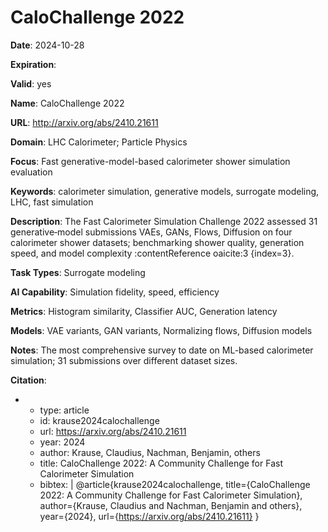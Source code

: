 # CaloChallenge 2022

**Date**: 2024-10-28

**Expiration**: 

**Valid**: yes

**Name**: CaloChallenge 2022

**URL**: http://arxiv.org/abs/2410.21611

**Domain**: LHC Calorimeter; Particle Physics

**Focus**: Fast generative-model-based calorimeter shower simulation evaluation

**Keywords**: calorimeter simulation, generative models, surrogate modeling, LHC, fast simulation

**Description**: The Fast Calorimeter Simulation Challenge 2022 assessed 31 generative‐model submissions  VAEs, GANs, Flows, Diffusion  on four calorimeter shower datasets; benchmarking shower quality, generation speed, and model complexity :contentReference oaicite:3 {index=3}. 

**Task Types**: Surrogate modeling

**AI Capability**: Simulation fidelity, speed, efficiency

**Metrics**: Histogram similarity, Classifier AUC, Generation latency

**Models**: VAE variants, GAN variants, Normalizing flows, Diffusion models

**Notes**: The most comprehensive survey to date on ML-based calorimeter simulation; 31 submissions over different dataset sizes.

**Citation**:

-
  - type: article
  - id: krause2024calochallenge
  - url: https://arxiv.org/abs/2410.21611
  - year: 2024
  - author: Krause, Claudius, Nachman, Benjamin, others
  - title: CaloChallenge 2022: A Community Challenge for Fast Calorimeter Simulation
  - bibtex: |
      @article{krause2024calochallenge,
        title={CaloChallenge 2022: A Community Challenge for Fast Calorimeter Simulation},
        author={Krause, Claudius and Nachman, Benjamin and others},
        year={2024},
        url={https://arxiv.org/abs/2410.21611}
      }

